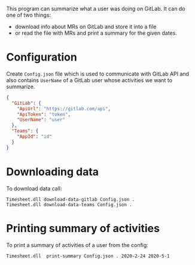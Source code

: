 This program can summarize what a user was doing on GitLab.
It can do one of two things:

- download info about MRs on GitLab and store it into a file
- or read the file with MRs and print a summary for the given dates.

# Configuration

Create `Config.json` file which is used to communicate
with GitLab API and also contains `UserName` of a GitLab user
whose activities we want to summarize.

```json
{
  "GitLab": {
    "ApiUrl": "https://gitlab.com/api",
    "ApiToken": "token",
    "UserName": "user"
  },
  "Teams": {
    "AppId": "id"
  }
}
```

# Downloading data

To download data call:

```
Timesheet.dll download-data-gitlab Config.json .
Timesheet.dll download-data-teams Config.json .
```

# Printing summary of activities

To print a summary of activities of a user from the config:

```
Timesheet.dll  print-summary Config.json . 2020-2-24 2020-5-1
```
